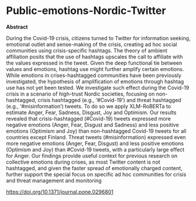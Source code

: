 # Public-emotions-Nordic-Twitter

<b>Abstract</b>

During the Covid-19 crisis, citizens turned to Twitter for information seeking, emotional outlet and sense-making of the crisis, creating ad hoc social communities using crisis-specific hashtags. The theory of ambient affiliation posits that the use of hashtags upscales the call to affiliate with the values expressed in the tweet. Given the deep functional tie between values and emotions, hashtag use might further amplify certain emotions. While emotions in crises-hashtagged communities have been previously investigated, the hypothesis of amplification of emotions through hashtag use has not yet been tested. We investigate such effect during the Covid-19 crisis in a scenario of high-trust Nordic societies, focusing on non-hashtagged, crisis hashtagged (e.g., ‘#Covid-19’) and threat hashtagged (e.g., ‘#misinformation’) tweets. To do so we apply XLM-RoBERTa to estimate Anger, Fear, Sadness, Disgust, Joy and Optimism. Our results revealed that crisis-hashtagged (#Covid-19) tweets expressed more negative emotions (Anger, Fear, Disgust and Sadness) and less positive emotions (Optimism and Joy) than non-hashtagged Covid-19 tweets for all countries except Finland. Threat tweets (#misinformation) expressed even more negative emotions (Anger, Fear, Disgust) and less positive emotions (Optimism and Joy) than #Covid-19 tweets, with a particularly large effect for Anger. Our findings provide useful context for previous research on collective emotions during crises, as most Twitter content is not hashtagged, and given the faster spread of emotionally charged content, further support the special focus on specific ad hoc communities for crisis and threat management and monitoring

https://doi.org/10.1371/journal.pone.0296801
